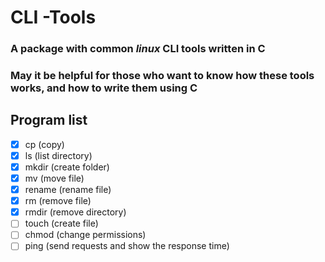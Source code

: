 # CLI -Tools

### A package with common *linux* CLI tools written in C

### May it be helpful for those who want to know how these tools works, and how to write them using C

## Program list

- [x] cp (copy)
- [x] ls (list directory)
- [x] mkdir (create folder)
- [x] mv (move file)
- [x] rename (rename file)
- [x] rm (remove file)
- [x] rmdir (remove directory)
- [ ] touch (create file)
- [ ] chmod (change permissions)
- [ ] ping (send requests and show the response time)
